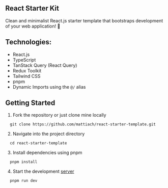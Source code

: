 ## React Starter Kit
Clean and minimalist React.js starter template that bootstraps development of your web application! 🚀

## Technologies:
- React.js
- TypeScript
- TanStack Query (React Query)
- Redux Toolkit
- Tailwind CSS
- pnpm
- Dynamic Imports using the `@/` alias


## Getting Started
1. Fork the repository or just clone mine locally
```shell
  git clone https://github.com/mattiach/react-starter-template.git
```
2. Navigate into the project directory
```shell
  cd react-starter-template
```
3. Install dependencies using pnpm

```shell
  pnpm install
```
4. Start the development [server](http://localhost:3000/)

```shell
  pnpm run dev
```